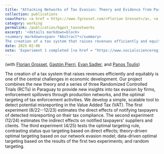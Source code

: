 ```yaml
---
title: "Attacking Networks of Tax Evasion: Theory and Evidence from Paraguay"
collection: publications
coauthors: <a href = https://www.fgrosset.com/>Florian Grosset</a>, <a href = https://gastonpierri.com/>Gast&oacute;n Pierri</a>, <a href = https://www.evandsadler.com/>Evan Sadler</a>,  and <a href = https://www.ptoulis.com/>Panos Toulis</a>
category: working
permalink: /publication/bgpst_taxnetworks
excerpt: '<details markdown=block>
<summary markdown=span> *Abstract*</summary> 
The creation of a tax system that raises revenues efficiently and equitably is one of the central challenges in economic development. Our project combines the new theory and a series of three Randomized Controlled Trials (RCTs) in Paraguay to provide new insights into tax evasion by firms, enforcement spillovers through production networks, and the optimal targeting of tax enforcement activities. We develop a simple, scalable tool to detect potential misreporting in the Value Added Tax (VAT). The first experiment (8/22--12/23) estimates the direct effects of notifying taxpayers of detected misreporting on their tax compliance. The second experiment (12/24) estimates the indirect effects on notified taxpayers&apos; suppliers and clients. The third experiment (4/25) tests the optimal targeting rule, contrasting status quo targeting based on direct effects; theory-driven optimal targeting based on our network evasion model; data-driven optimal targeting based on the results of the first two experiments; and random targeting.'
date: 2025-02-06
note: 'Experiment 1 completed [<a href = "https://www.socialscienceregistry.org/trials/12208" target = "_blank">registration</a>, <a href = "https://www.socialscienceregistry.org/versions/194767/docs/version/document" target = "_blank">PAP</a> , <a href = "https://michaelcbest.github.io/files/BGPST_Masivos_20250222.pdf" target = "_blank">midline report</a>]. Experiment 2 in the field. Experiment 3 planned June 2025.'
---
```

(with [Florian Grosset](https://www.fgrosset.com/), [Gast&oacute;n Pierri](https://gastonpierri.com/), [Evan Sadler](https://www.evandsadler.com/),  and [Panos Toulis](https://www.ptoulis.com/))

 
The creation of a tax system that raises revenues efficiently and equitably is one of the central challenges in economic development. Our project combines the new theory and a series of three Randomized Controlled Trials (RCTs) in Paraguay to provide new insights into tax evasion by firms, enforcement spillovers through production networks, and the optimal targeting of tax enforcement activities. We develop a simple, scalable tool to detect potential misreporting in the Value Added Tax (VAT). The first experiment (8/22--12/23) estimates the direct effects of notifying taxpayers of detected misreporting on their tax compliance. The second experiment (12/24) estimates the indirect effects on notified taxpayers&apos; suppliers and clients. The third experiment (4/25) tests the optimal targeting rule, contrasting status quo targeting based on direct effects; theory-driven optimal targeting based on our network evasion model; data-driven optimal targeting based on the results of the first two experiments; and random targeting.
